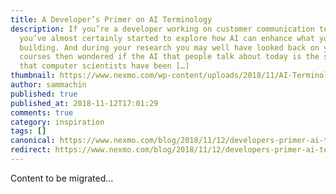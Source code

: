 ```yaml
---
title: A Developer’s Primer on AI Terminology
description: If you’re a developer working on customer communication tech,
  you’ve almost certainly started to explore how AI can enhance what you’re
  building. And during your research you may well have looked back on your CS
  courses then wondered if the AI that people talk about today is the same thing
  that computer scientists have been […]
thumbnail: https://www.nexmo.com/wp-content/uploads/2018/11/AI-Terminology_1200x675.png
author: sammachin
published: true
published_at: 2018-11-12T17:01:29
comments: true
category: inspiration
tags: []
canonical: https://www.nexmo.com/blog/2018/11/12/developers-primer-ai-terminology-dr
redirect: https://www.nexmo.com/blog/2018/11/12/developers-primer-ai-terminology-dr
---
```

Content to be migrated...